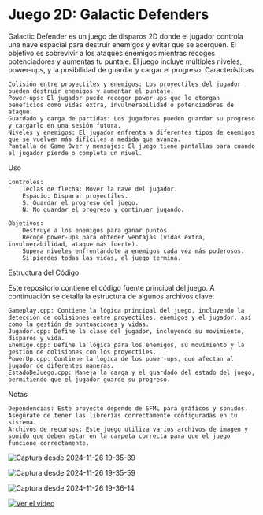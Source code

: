 # Juego 2D: Galactic Defenders

Galactic Defender es un juego de disparos 2D donde el jugador controla una nave espacial para destruir enemigos y evitar que se acerquen. El objetivo es sobrevivir a los ataques enemigos mientras recoges potenciadores y aumentas tu puntaje. El juego incluye múltiples niveles, power-ups, y la posibilidad de guardar y cargar el progreso.
Características

    Colisión entre proyectiles y enemigos: Los proyectiles del jugador pueden destruir enemigos y aumentar el puntaje.
    Power-ups: El jugador puede recoger power-ups que le otorgan beneficios como vidas extra, invulnerabilidad o potenciadores de ataque.
    Guardado y carga de partidas: Los jugadores pueden guardar su progreso y cargarlo en una sesión futura.
    Niveles y enemigos: El jugador enfrenta a diferentes tipos de enemigos que se vuelven más difíciles a medida que avanza.
    Pantalla de Game Over y mensajes: El juego tiene pantallas para cuando el jugador pierde o completa un nivel.
    
Uso

    Controles:
        Teclas de flecha: Mover la nave del jugador.
        Espacio: Disparar proyectiles.
        S: Guardar el progreso del juego.
        N: No guardar el progreso y continuar jugando.

    Objetivos:
        Destruye a los enemigos para ganar puntos.
        Recoge power-ups para obtener ventajas (vidas extra, invulnerabilidad, ataque más fuerte).
        Supera niveles enfrentándote a enemigos cada vez más poderosos.
        Si pierdes todas las vidas, el juego termina.
        
Estructura del Código

Este repositorio contiene el código fuente principal del juego. A continuación se detalla la estructura de algunos archivos clave:

    Gameplay.cpp: Contiene la lógica principal del juego, incluyendo la detección de colisiones entre proyectiles, enemigos y el jugador, así como la gestión de puntuaciones y vidas.
    Jugador.cpp: Define la clase del jugador, incluyendo su movimiento, disparos y vida.
    Enemigo.cpp: Define la lógica para los enemigos, su movimiento y la gestión de colisiones con los proyectiles.
    PowerUp.cpp: Contiene la lógica de los power-ups, que afectan al jugador de diferentes maneras.
    EstadoDeJuego.cpp: Maneja la carga y el guardado del estado del juego, permitiendo que el jugador guarde su progreso.

Notas

    Dependencias: Este proyecto depende de SFML para gráficos y sonidos. Asegúrate de tener las librerías correctamente configuradas en tu sistema.
    Archivos de recursos: Este juego utiliza varios archivos de imagen y sonido que deben estar en la carpeta correcta para que el juego funcione correctamente.

![Captura desde 2024-11-26 19-35-39](https://github.com/user-attachments/assets/8e3bcfed-e4ee-47ec-be8e-c93fd75d4110)

![Captura desde 2024-11-26 19-35-59](https://github.com/user-attachments/assets/102d1a1a-cee3-4f39-a959-8c7368ee1c7d)

![Captura desde 2024-11-26 19-36-14](https://github.com/user-attachments/assets/2fc64a9e-9f22-40ab-a1c9-4254e1a2b554)


[![Ver el video](https://i.vimeocdn.com/video/1954824526-011d8d66f9fd83b72ab43fdbf90d7d2c41af78425c1a5eec15d8f199a5524748-d_295x166?r=pad)]((https://vimeo.com/1033662102/ff2239574f?share=copy))







